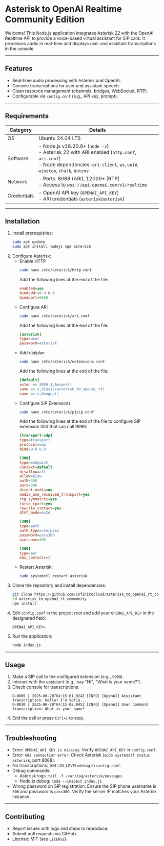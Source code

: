 # Asterisk to OpenAI Realtime Community Edition

Welcome! This Node.js application integrates Asterisk 22 with the OpenAI Realtime API to provide a voice-based virtual assistant for SIP calls. It processes audio in real-time and displays user and assistant transcriptions in the console.

---

## Features
- Real-time audio processing with Asterisk and OpenAI.
- Console transcriptions for user and assistant speech.
- Clean resource management (channels, bridges, WebSocket, RTP).
- Configurable via `config.conf` (e.g., API key, prompt).

---

## Requirements
| Category      | Details                                      |
|---------------|---------------------------------------------|
| OS            | Ubuntu 24.04 LTS                            |
| Software      | - Node.js v18.20.8+ (`node -v`)<br>- Asterisk 22 with ARI enabled (`http.conf`, `ari.conf`)<br>- Node dependencies: `ari-client`, `ws`, `uuid`, `winston`, `chalk`, `dotenv` |
| Network       | - Ports: 8088 (ARI), 12000+ (RTP)<br>- Access to `wss://api.openai.com/v1/realtime` |
| Credentials   | - OpenAI API key (`OPENAI_API_KEY`)<br>- ARI credentials (`asterisk`/`asterisk`) |

---

## Installation
1. Install prerequisites:
   ```bash
   sudo apt update
   sudo apt install nodejs npm asterisk
   ```
2. Configure Asterisk:
   - Enable HTTP
     ```bash
     sudo nano /etc/asterisk/http.conf
     ```
     Add the following lines at the end of the file:
     ```ini
     enabled=yes
     bindaddr=0.0.0.0
     bindport=8088
     ```
   - Configure ARI
     ```bash
     sudo nano /etc/asterisk/ari.conf
     ```
     Add the following lines at the end of the file:
     ```ini
     [asterisk]
     type=user
     password=asterisk
     ```
   - Add dialplan
     ```bash
     sudo nano /etc/asterisk/extensions.conf
     ```
     Add the following lines at the end of the file:
     ```ini
     [default]
     exten => 9999,1,Answer()
     same => n,Stasis(asterisk_to_openai_rt)
     same => n,Hangup()
     ```
   - Configure SIP Extensions
     ```bash
     sudo nano /etc/asterisk/pjsip.conf
     ```
     Add the following lines at the end of the file to configure SIP extension 300 that can call 9999:
     ```ini
     [transport-udp]
     type=transport
     protocol=udp
     bind=0.0.0.0

     [300]
     type=endpoint
     context=default
     disallow=all
     allow=ulaw
     auth=300
     aors=300
     direct_media=no
     media_use_received_transport=yes
     rtp_symmetric=yes
     force_rport=yes
     rewrite_contact=yes
     dtmf_mode=auto

     [300]
     type=auth
     auth_type=userpass
     password=pass300
     username=300

     [300]
     type=aor
     max_contacts=2
     ```
   - Restart Asterisk:
     ```bash
     sudo systemctl restart asterisk
     ```
3. Clone the repository and install dependencies:
   ```bash
   git clone https://github.com/infinitocloud/asterisk_to_openai_rt_community.git
   cd asterisk_to_openai_rt_community
   npm install
   ```
4. Edit `config.conf` in the project root and add your `OPENAI_API_KEY` in the designated field:
   ```plaintext
   OPENAI_API_KEY=
   ```
5. Run the application:
   ```bash
   node index.js
   ```

---

## Usage
1. Make a SIP call to the configured extension (e.g., `9999`).
2. Interact with the assistant (e.g., say "Hi", "What is your name?").
3. Check console for transcriptions:
   ```
   O-0005 | 2025-06-28T04:15:01.924Z [INFO] [OpenAI] Assistant transcription: Hello! I'm Sofia...
   O-0010 | 2025-06-28T04:15:08.045Z [INFO] [OpenAI] User command transcription: What is your name?
   ```
4. End the call or press `Ctrl+C` to stop.

---

## Troubleshooting
- Error: `OPENAI_API_KEY is missing`: Verify `OPENAI_API_KEY` in `config.conf`.
- Error: `ARI connection error`: Check Asterisk (`sudo systemctl status asterisk`, port 8088).
- No transcriptions: Set `LOG_LEVEL=debug` in `config.conf`.
- Debug commands:
  - Asterisk logs: `tail -f /var/log/asterisk/messages`
  - Node.js debug: `node --inspect index.js`
- Wrong password on SIP registration: Ensure the SIP phone username is `300` and password is `pass300`. Verify the server IP matches your Asterisk instance.

---

## Contributing
- Report issues with logs and steps to reproduce.
- Submit pull requests via GitHub.
- License: MIT (see `LICENSE`).
